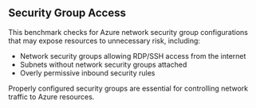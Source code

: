 ## Security Group Access

This benchmark checks for Azure network security group configurations that may expose resources to unnecessary risk, including:

- Network security groups allowing RDP/SSH access from the internet
- Subnets without network security groups attached
- Overly permissive inbound security rules

Properly configured security groups are essential for controlling network traffic to Azure resources. 